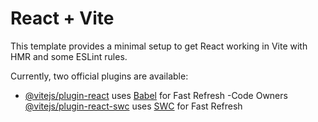 # React + Vite

This template provides a minimal setup to get React working in Vite with HMR and some ESLint rules.

Currently, two official plugins are available:

- [@vitejs/plugin-react](https://github.com/vitejs/vite-plugin-react/blob/main/packages/plugin-react/README.md) uses [Babel](https://babeljs.io/) for Fast Refresh
-Code Owners [@vitejs/plugin-react-swc](https://github.com/vitejs/vite-plugin-react-swc) uses [SWC](https://swc.rs/) for Fast Refresh
